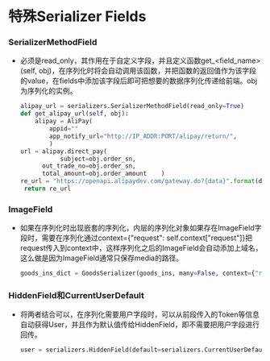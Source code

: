 # 特殊Serializer Fields

### SerializerMethodField

- 必须是read_only，其作用在于自定义字段，并且定义函数get_<field_name>(self, obj)，在序列化时将会自动调用该函数，并把函数的返回值作为该字段的value，在fields中添加该字段后即可把想要的数据序列化传递给前端。obj为序列化的实例。

  ```python
  alipay_url = serializers.SerializerMethodField(read_only=True)
  def get_alipay_url(self, obj):    
      alipay = AliPay(        
          appid=""
          app_notify_url="http://IP_ADDR:PORT/alipay/return/",                           					q						  app_private_key_path=PRIVATE_KEY_PATH,        																							  alipay_public_key_path=ALIPAY_PUBLIC_KEY_PATH,                                                                                    return_url="http://IP_ADDR:PORT/alipay/return/"  
          )   
  url = alipay.direct_pay(      
	 		 subject=obj.order_sn,        
  		out_trade_no=obj.order_sn,        
  		total_amount=obj.order_amount    ) 
  re_url = "https://openapi.alipaydev.com/gateway.do?{data}".format(data=url)  
   return re_url
  ```

### ImageField

- 如果在序列化时出现嵌套的序列化，内层的序列化对象如果存在ImageField字段时，需要在序列化通过context={"request": self.context["request"]}把request传入到context中，这样序列化之后的ImageField会自动添加上域名，这么做是因为ImageField通常只保存media的路径。

  ```python
  goods_ins_dict = GoodsSerializer(goods_ins, many=False, context={"request":                         						               												   self.context["request"]}).data
  ```

### HiddenField和CurrentUserDefault

- 将两者结合可以，在序列化需要用户字段时，可以从前段传入的Token等信息自动获得User，并且作为默认值传给HiddenField，即不需要把用户字段进行回传。

  ```python
  user = serializers.HiddenField(default=serializers.CurrentUserDefault())
  ```


